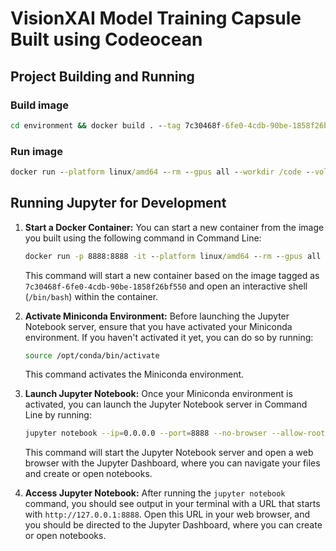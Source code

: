 # VisionXAI Model Training Capsule Built using Codeocean

## Project Building and Running

### Build image

```cmd
cd environment && docker build . --tag 7c30468f-6fe0-4cdb-90be-1858f26bf550
```

### Run image

```cmd
docker run --platform linux/amd64 --rm --gpus all --workdir /code --volume "%cd%/data":/data --volume "%cd%/code":/code --volume "%cd%/results":/results 7c30468f-6fe0-4cdb-90be-1858f26bf550 bash run
```

## Running Jupyter for Development

1. **Start a Docker Container:**
   You can start a new container from the image you built using the following command in Command Line:

   ```cmd
   docker run -p 8888:8888 -it --platform linux/amd64 --rm --gpus all --workdir /code --volume "%cd%/data":/data --volume "%cd%/code":/code --volume "%cd%/results":/results 7c30468f-6fe0-4cdb-90be-1858f26bf550 /bin/bash
   ```

   This command will start a new container based on the image tagged as `7c30468f-6fe0-4cdb-90be-1858f26bf550` and open an interactive shell (`/bin/bash`) within the container.

2. **Activate Miniconda Environment:**
   Before launching the Jupyter Notebook server, ensure that you have activated your Miniconda environment. If you haven't activated it yet, you can do so by running:

   ```bash
   source /opt/conda/bin/activate
   ```

   This command activates the Miniconda environment.

3. **Launch Jupyter Notebook:**
   Once your Miniconda environment is activated, you can launch the Jupyter Notebook server in Command Line by running:

   ```bash
   jupyter notebook --ip=0.0.0.0 --port=8888 --no-browser --allow-root
   ```

   This command will start the Jupyter Notebook server and open a web browser with the Jupyter Dashboard, where you can navigate your files and create or open notebooks.

4. **Access Jupyter Notebook:**
   After running the `jupyter notebook` command, you should see output in your terminal with a URL that starts with `http://127.0.0.1:8888`. Open this URL in your web browser, and you should be directed to the Jupyter Dashboard, where you can create or open notebooks.
